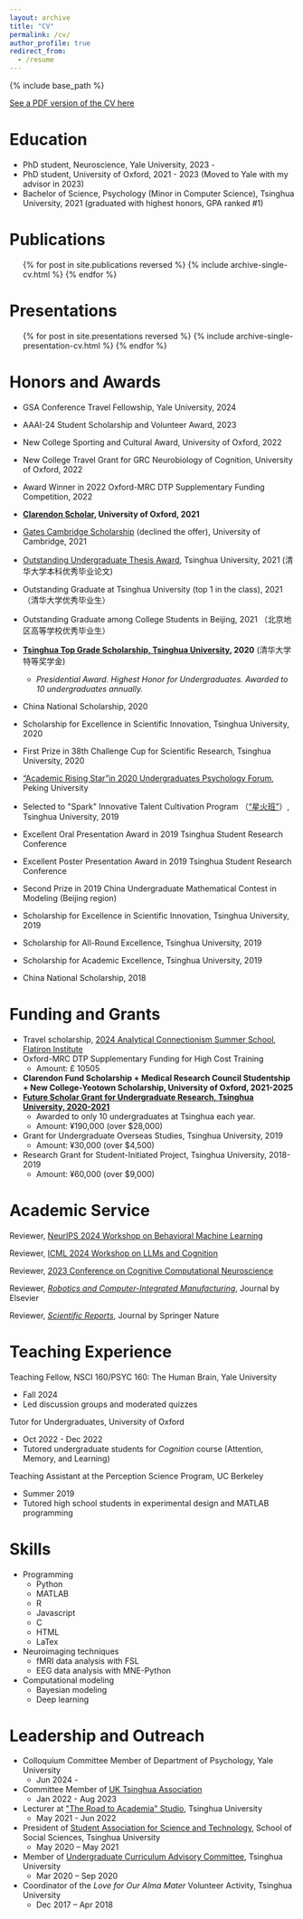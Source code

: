 ```yaml
---
layout: archive
title: "CV"
permalink: /cv/
author_profile: true
redirect_from:
  - /resume
---
```

{% include base_path %}

[See a PDF version of the CV here](https://daniel-gong.github.io/files/CV_DongyuGong_Nov2024.pdf)

Education
=========

* PhD student, Neuroscience, Yale University, 2023 -
* PhD student, University of Oxford, 2021 - 2023 (Moved to Yale with my advisor in 2023)
* Bachelor of Science, Psychology (Minor in Computer Science), Tsinghua University, 2021 (graduated with highest honors, GPA ranked #1)

# Publications

<ul>{% for post in site.publications reversed %}
    {% include archive-single-cv.html %}
  {% endfor %}</ul>

Presentations
=============

<ul>{% for post in site.presentations reversed %}
    {% include archive-single-presentation-cv.html %}
  {% endfor %}</ul>

Honors and Awards
=================

- GSA Conference Travel Fellowship, Yale University, 2024
- AAAI-24 Student Scholarship and Volunteer Award, 2023
- New College Sporting and Cultural Award, University of Oxford, 2022
- New College Travel Grant for GRC Neurobiology of Cognition, University of Oxford, 2022
- Award Winner in 2022 Oxford-MRC DTP Supplementary Funding Competition, 2022
- **[Clarendon Scholar](https://www.ox.ac.uk/clarendon), University of Oxford, 2021**
- [Gates Cambridge Scholarship](https://en.wikipedia.org/wiki/Gates_Cambridge_Scholarship) (declined the offer), University of Cambridge, 2021
- [Outstanding Undergraduate Thesis Award](https://newetds.lib.tsinghua.edu.cn/qh/paper/summary?dbCode=UNDERGRADUATE&sysId=815), Tsinghua University, 2021 (清华大学本科优秀毕业论文)
- Outstanding Graduate at Tsinghua University (top 1 in the class), 2021 （清华大学优秀毕业生）
- Outstanding Graduate among College Students in Beijing, 2021 （北京地区高等学校优秀毕业生）
- **[Tsinghua Top Grade Scholarship, Tsinghua University](https://www.tsinghua.edu.cn/info/2275/85312.htm), 2020** (清华大学特等奖学金)

  - *Presidential Award. Highest Honor for Undergraduates. Awarded to 10 undergraduates annually.*
- China National Scholarship, 2020
- Scholarship for Excellence in Scientific Innovation, Tsinghua University, 2020
- First Prize in 38th Challenge Cup for Scientific Research, Tsinghua University, 2020
- [“Academic Rising Star”in 2020 Undergraduates Psychology Forum](https://www.psy.pku.edu.cn/xwzx/tzgg/344956.htm), Peking University
- Selected to "Spark" Innovative Talent Cultivation Program （[“星火班”](https://www.tsinghua.edu.cn/info/1182/35332.htm)）, Tsinghua University, 2019
- Excellent Oral Presentation Award in 2019 Tsinghua Student Research Conference
- Excellent Poster Presentation Award in 2019 Tsinghua Student Research Conference
- Second Prize in 2019 China Undergraduate Mathematical Contest in
  Modeling (Beijing region)
- Scholarship for Excellence in Scientific Innovation,  Tsinghua University, 2019
- Scholarship for All-Round Excellence,  Tsinghua University, 2019
- Scholarship for Academic Excellence,  Tsinghua University, 2019
- China National Scholarship, 2018

Funding and Grants
==================

* Travel scholarship, [2024 Analytical Connectionism Summer School, Flatiron Institute](https://events.simonsfoundation.org/event/e070287e-741e-4809-adea-7269142737cb/summary)
* Oxford-MRC DTP Supplementary Funding for High Cost Training
  * Amount: £ 10505
* **Clarendon Fund Scholarship + Medical Research Council Studentship + New College-Yeotown Scholarship, University of Oxford, 2021-2025**
* **[Future Scholar Grant for Undergraduate Research, Tsinghua University, 2020-2021](https://www.psych.tsinghua.edu.cn/info/1197/1031.htm)**
  * Awarded to only 10 undergraduates at Tsinghua each year.
  * Amount: ¥190,000 (over $28,000)
* Grant for Undergraduate Overseas Studies, Tsinghua University, 2019
  * Amount: ¥30,000 (over $4,500)
* Research Grant for Student-Initiated Project, Tsinghua University, 2018-2019
  * Amount: ¥60,000 (over $9,000)

# Academic Service

Reviewer, [NeurIPS 2024 Workshop on Behavioral Machine Learning](https://sites.google.com/view/behavioralml)

Reviewer, [ICML 2024 Workshop on LLMs and Cognition](https://llm-cognition.github.io/)

Reviewer, [2023 Conference on Cognitive Computational Neuroscience](https://2023.ccneuro.org/)

Reviewer, *[Robotics and Computer-Integrated Manufacturing](https://www.sciencedirect.com/journal/robotics-and-computer-integrated-manufacturing)*, Journal by Elsevier

Reviewer, *[Scientific Reports](https://www.nature.com/srep/)*, Journal by Springer Nature

# Teaching Experience

Teaching Fellow, NSCI 160/PSYC 160: The Human Brain, Yale University

* Fall 2024
* Led discussion groups and moderated quizzes

Tutor for Undergraduates, University of Oxford

* Oct 2022 - Dec 2022
* Tutored undergraduate students for *Cognition* course (Attention, Memory, and Learning)

Teaching Assistant at the Perception Science Program, UC Berkeley

* Summer 2019
* Tutored high school students in experimental design and MATLAB programming

Skills
======

* Programming
  * Python
  * MATLAB
  * R
  * Javascript
  * C
  * HTML
  * LaTex
* Neuroimaging techniques
  * fMRI data analysis with FSL
  * EEG data analysis with MNE-Python
* Computational modeling
  * Bayesian modeling
  * Deep learning

Leadership and Outreach
=======================

* Colloquium Committee Member of Department of Psychology, Yale University
  * Jun 2024 -
* Committee Member of [UK Tsinghua Association](https://www.tsinghua.org.cn/info/1158/21603.htm)
  * Jan 2022 - Aug 2023
* Lecturer at [&#34;The Road to Academia&#34; Studio](https://www.tsinghua.edu.cn/xtw/info/1015/1161.htm), Tsinghua University
  * May 2021 - Jun 2022
* President of [Student Association for Science and Technology](https://www.tsinghua.edu.cn/xtw/sdfg/xskxjsxhd.htm), School of Social Sciences, Tsinghua University
  * May 2020 – May 2021
* Member of [Undergraduate Curriculum Advisory Committee](https://www.tsinghua.edu.cn/info/1366/81404.htm), Tsinghua University
  * Mar 2020 – Sep 2020
* Coordinator of the _Love for Our Alma Mater_ Volunteer Activity, Tsinghua University
  * Dec 2017 – Apr 2018
